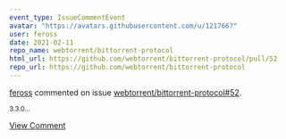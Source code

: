 ```yaml
---
event_type: IssueCommentEvent
avatar: "https://avatars.githubusercontent.com/u/121766?"
user: feross
date: 2021-02-11
repo_name: webtorrent/bittorrent-protocol
html_url: https://github.com/webtorrent/bittorrent-protocol/pull/52
repo_url: https://github.com/webtorrent/bittorrent-protocol
---
```


<a href='https://github.com/feross' target='_blank'>feross</a> commented on issue <a href='https://github.com/webtorrent/bittorrent-protocol/pull/52' target='_blank'>webtorrent/bittorrent-protocol#52</a>.

<small>3.3.0...</small>

<a href='https://github.com/webtorrent/bittorrent-protocol/pull/52' target='_blank'>View Comment</a>